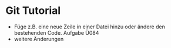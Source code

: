 # Git Tutorial

- Füge z.B. eine neue Zeile in einer Datei hinzu oder ändere den bestehenden Code. Aufgabe Ü084
- weitere Änderungen

